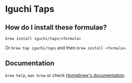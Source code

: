 # Iguchi Taps

## How do I install these formulae?
`brew install iguchi/taps/<formula>`

Or `brew tap iguchi/taps` and then `brew install <formula>`.

## Documentation
`brew help`, `man brew` or check [Homebrew's documentation](https://docs.brew.sh).

